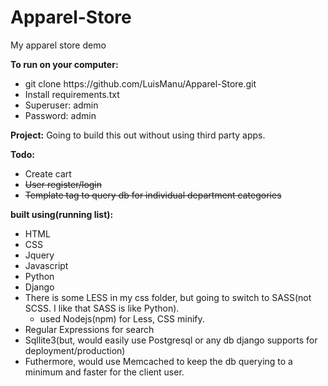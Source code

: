 # Apparel-Store
My apparel store demo


<strong>To run on your computer:</strong>
  <ul>
    <li>git clone https://github.com/LuisManu/Apparel-Store.git</li>
    <li>Install requirements.txt</li>
    <li>Superuser: admin</li>
    <li>Password: admin</li>
  </ul>




<strong>Project:</strong>
Going to build this out without using third party apps.

<strong>Todo:</strong>
<ul>
  <li>Create cart</li>
  <li><strike>User register/login</strike></li>
  <li><strike>Template tag to query db for individual department categories</strike></li>
</ul>


<strong>built using(running list):</strong>
<ul>
  <li>HTML</li>
  <li>CSS</li>
  <li>Jquery</li>
  <li>Javascript</li>
  <li>Python</li>
  <li>Django</li>
  <li>There is some LESS in my css folder, but going to switch to SASS(not SCSS. I like that SASS is like Python).
    <ul>
      <li>used Nodejs(npm) for Less, CSS minify.</li>
    </ul>
  </li>
  <li>Regular Expressions for search</li>
  <li>Sqllite3(but, would easily use Postgresql or any db django supports for deployment/production)</li>
  <li>Futhermore, would use Memcached to keep the db querying to a minimum and faster for the client user.</li>
</ul>
  
  


